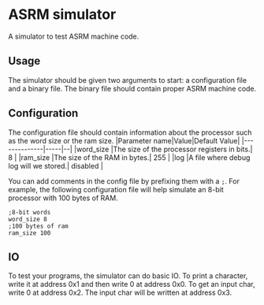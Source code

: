 # ASRM simulator
A simulator to test ASRM machine code. 

## Usage
The simulator should be given two arguments to start: a configuration file and a binary file. The binary file should contain proper ASRM machine code.

## Configuration
The configuration file should contain information about the processor such as the word size or the ram size.
|Parameter name|Value|Default Value|
|--------------|-----|--|
|word\_size     |The size of the processor registers in bits.| 8 |
|ram\_size      |The size of the RAM in bytes.| 255 |
|log            |A file where debug log will we stored.| disabled |

You can add comments in the config file by prefixing them with a `;`.
For example, the following configuration file will help simulate an 8-bit processor with 100 bytes of RAM.
```
;8-bit words
word_size 8
;100 bytes of ram
ram_size 100
```

## IO
To test your programs, the simulator can do basic IO. To print a character, write it at address 0x1 and then write 0 at address 0x0. To get an input char, write 0 at address 0x2. The input char will be written at address 0x3.

